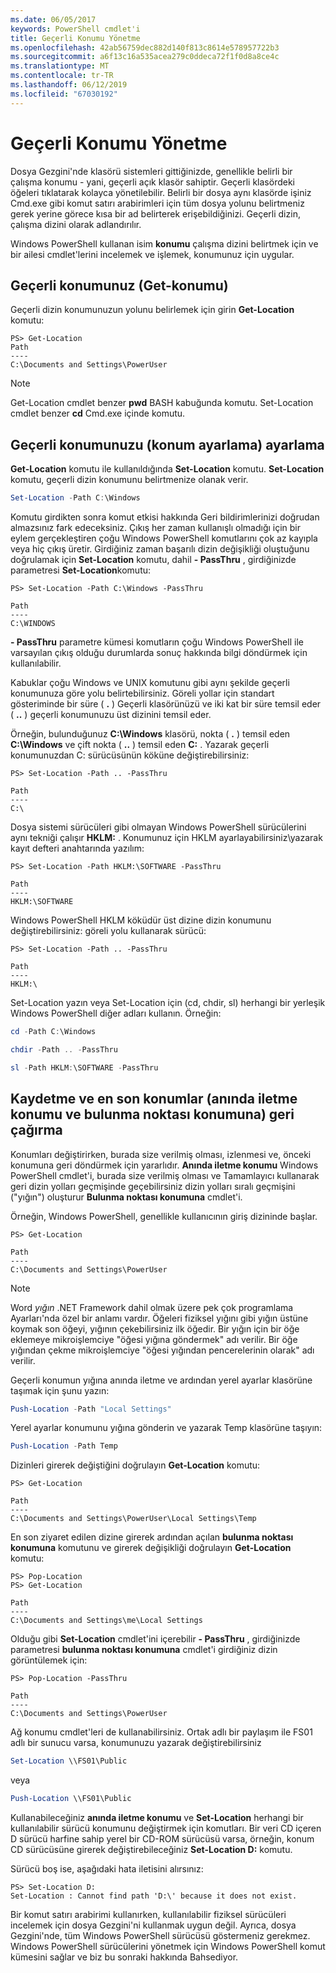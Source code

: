 ```yaml
---
ms.date: 06/05/2017
keywords: PowerShell cmdlet'i
title: Geçerli Konumu Yönetme
ms.openlocfilehash: 42ab56759dec882d140f813c8614e578957722b3
ms.sourcegitcommit: a6f13c16a535acea279c0ddeca72f1f0d8a8ce4c
ms.translationtype: MT
ms.contentlocale: tr-TR
ms.lasthandoff: 06/12/2019
ms.locfileid: "67030192"
---
```

# <a name="managing-current-location"></a>Geçerli Konumu Yönetme

Dosya Gezgini'nde klasörü sistemleri gittiğinizde, genellikle belirli bir çalışma konumu - yani, geçerli açık klasör sahiptir. Geçerli klasördeki öğeleri tıklatarak kolayca yönetilebilir. Belirli bir dosya aynı klasörde işiniz Cmd.exe gibi komut satırı arabirimleri için tüm dosya yolunu belirtmeniz gerek yerine görece kısa bir ad belirterek erişebildiğinizi. Geçerli dizin, çalışma dizini olarak adlandırılır.

Windows PowerShell kullanan isim **konumu** çalışma dizini belirtmek için ve bir ailesi cmdlet'lerini incelemek ve işlemek, konumunuz için uygular.

## <a name="getting-your-current-location-get-location"></a>Geçerli konumunuz (Get-konumu)

Geçerli dizin konumunuzun yolunu belirlemek için girin **Get-Location** komutu:

```
PS> Get-Location
Path
----
C:\Documents and Settings\PowerUser
```

> [!NOTE]
> Get-Location cmdlet benzer **pwd** BASH kabuğunda komutu. Set-Location cmdlet benzer **cd** Cmd.exe içinde komutu.

## <a name="setting-your-current-location-set-location"></a>Geçerli konumunuzu (konum ayarlama) ayarlama

**Get-Location** komutu ile kullanıldığında **Set-Location** komutu. **Set-Location** komutu, geçerli dizin konumunu belirtmenize olanak verir.

```powershell
Set-Location -Path C:\Windows
```

Komutu girdikten sonra komut etkisi hakkında Geri bildirimlerinizi doğrudan almazsınız fark edeceksiniz. Çıkış her zaman kullanışlı olmadığı için bir eylem gerçekleştiren çoğu Windows PowerShell komutlarını çok az kayıpla veya hiç çıkış üretir. Girdiğiniz zaman başarılı dizin değişikliği oluştuğunu doğrulamak için **Set-Location** komutu, dahil **- PassThru** , girdiğinizde parametresi **Set-Location**komutu:

```
PS> Set-Location -Path C:\Windows -PassThru

Path
----
C:\WINDOWS
```

**- PassThru** parametre kümesi komutların çoğu Windows PowerShell ile varsayılan çıkış olduğu durumlarda sonuç hakkında bilgi döndürmek için kullanılabilir.

Kabuklar çoğu Windows ve UNIX komutunu gibi aynı şekilde geçerli konumunuza göre yolu belirtebilirsiniz. Göreli yollar için standart gösteriminde bir süre ( **.** ) Geçerli klasörünüzü ve iki kat bir süre temsil eder ( **..** ) geçerli konumunuzu üst dizinini temsil eder.

Örneğin, bulunduğunuz **C:\\Windows** klasörü, nokta ( **.** ) temsil eden **C:\\Windows** ve çift nokta ( **..** ) temsil eden **C:** . Yazarak geçerli konumunuzdan C: sürücüsünün köküne değiştirebilirsiniz:

```
PS> Set-Location -Path .. -PassThru

Path
----
C:\
```

Dosya sistemi sürücüleri gibi olmayan Windows PowerShell sürücülerini aynı tekniği çalışır **HKLM:** . Konumunuz için HKLM ayarlayabilirsiniz\\yazarak kayıt defteri anahtarında yazılım:

```
PS> Set-Location -Path HKLM:\SOFTWARE -PassThru

Path
----
HKLM:\SOFTWARE
```

Windows PowerShell HKLM köküdür üst dizine dizin konumunu değiştirebilirsiniz: göreli yolu kullanarak sürücü:

```
PS> Set-Location -Path .. -PassThru

Path
----
HKLM:\
```

Set-Location yazın veya Set-Location için (cd, chdir, sl) herhangi bir yerleşik Windows PowerShell diğer adları kullanın. Örneğin:

```powershell
cd -Path C:\Windows
```

```powershell
chdir -Path .. -PassThru
```

```powershell
sl -Path HKLM:\SOFTWARE -PassThru
```

## <a name="saving-and-recalling-recent-locations-push-location-and-pop-location"></a>Kaydetme ve en son konumlar (anında iletme konumu ve bulunma noktası konumuna) geri çağırma

Konumları değiştirirken, burada size verilmiş olması, izlenmesi ve, önceki konumuna geri döndürmek için yararlıdır. **Anında iletme konumu** Windows PowerShell cmdlet'i, burada size verilmiş olması ve Tamamlayıcı kullanarak geri dizin yolları geçmişinde geçebilirsiniz dizin yolları sıralı geçmişini ("yığın") oluşturur  **Bulunma noktası konumuna** cmdlet'i.

Örneğin, Windows PowerShell, genellikle kullanıcının giriş dizininde başlar.

```
PS> Get-Location

Path
----
C:\Documents and Settings\PowerUser
```

> [!NOTE]
> Word *yığın* .NET Framework dahil olmak üzere pek çok programlama Ayarları'nda özel bir anlamı vardır. Öğeleri fiziksel yığını gibi yığın üstüne koymak son öğeyi, yığının çekebilirsiniz ilk öğedir. Bir yığın için bir öğe eklemeye mikroişlemciye "öğesi yığına göndermek" adı verilir. Bir öğe yığından çekme mikroişlemciye "öğesi yığından pencerelerinin olarak" adı verilir.

Geçerli konumun yığına anında iletme ve ardından yerel ayarlar klasörüne taşımak için şunu yazın:

```powershell
Push-Location -Path "Local Settings"
```

Yerel ayarlar konumunu yığına gönderin ve yazarak Temp klasörüne taşıyın:

```powershell
Push-Location -Path Temp
```

Dizinleri girerek değiştiğini doğrulayın **Get-Location** komutu:

```
PS> Get-Location

Path
----
C:\Documents and Settings\PowerUser\Local Settings\Temp
```

En son ziyaret edilen dizine girerek ardından açılan **bulunma noktası konumuna** komutunu ve girerek değişikliği doğrulayın **Get-Location** komutu:

```
PS> Pop-Location
PS> Get-Location

Path
----
C:\Documents and Settings\me\Local Settings
```

Olduğu gibi **Set-Location** cmdlet'ini içerebilir **- PassThru** , girdiğinizde parametresi **bulunma noktası konumuna** cmdlet'i girdiğiniz dizin görüntülemek için:

```
PS> Pop-Location -PassThru

Path
----
C:\Documents and Settings\PowerUser
```

Ağ konumu cmdlet'leri de kullanabilirsiniz. Ortak adlı bir paylaşım ile FS01 adlı bir sunucu varsa, konumunuzu yazarak değiştirebilirsiniz

```powershell
Set-Location \\FS01\Public
```

veya

```powershell
Push-Location \\FS01\Public
```

Kullanabileceğiniz **anında iletme konumu** ve **Set-Location** herhangi bir kullanılabilir sürücü konumunu değiştirmek için komutları. Bir veri CD içeren D sürücü harfine sahip yerel bir CD-ROM sürücüsü varsa, örneğin, konum CD sürücüsüne girerek değiştirebileceğiniz **Set-Location D:** komutu.

Sürücü boş ise, aşağıdaki hata iletisini alırsınız:

```
PS> Set-Location D:
Set-Location : Cannot find path 'D:\' because it does not exist.
```

Bir komut satırı arabirimi kullanırken, kullanılabilir fiziksel sürücüleri incelemek için dosya Gezgini'ni kullanmak uygun değil. Ayrıca, dosya Gezgini'nde, tüm Windows PowerShell sürücüsü göstermeniz gerekmez. Windows PowerShell sürücülerini yönetmek için Windows PowerShell komut kümesini sağlar ve biz bu sonraki hakkında Bahsediyor.
